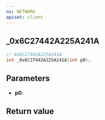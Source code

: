 ```yaml
---
ns: NETWORK
apiset: client
---
```

## _0x6C27442A225A241A

```c
// 0x6C27442A225A241A
int _0x6C27442A225A241A(int p0);
```


## Parameters
* **p0**:

## Return value

